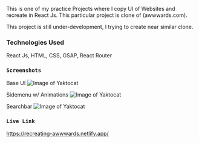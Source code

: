 This is one of my practice Projects where I copy UI of Websites and recreate in React Js. This particular project is clone of (awwwards.com).

This project is still under-development, I trying to create near similar clone.

### Technologies Used

React Js, HTML, CSS, GSAP, React Router

### `Screenshots`

Base UI
![Image of Yaktocat](https://github.com/callmemonky/Awwwards-Recreate/blob/master/src/Screen%201.jpg)

Sidemenu w/ Animations
![Image of Yaktocat](https://github.com/callmemonky/Awwwards-Recreate/blob/master/src/Screen%202.jpg)

Searchbar
![Image of Yaktocat](https://github.com/callmemonky/Awwwards-Recreate/blob/master/src/Screen%203.jpg)

### `Live Link`

https://recreating-awwwards.netlify.app/


